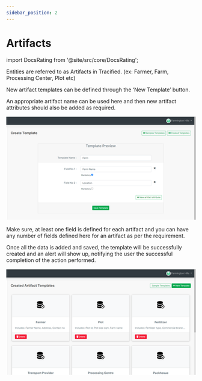 ```yaml
---
sidebar_position: 2
---
```


# Artifacts

import DocsRating from '@site/src/core/DocsRating';

Entities are referred to as Artifacts in Tracified. (ex: Farmer, Farm, Processing Center, Plot etc)

New artifact templates can be defined through the ‘New Template’ button.

An appropriate artifact name can be used here and then new artifact attributes should also be added as required.

![MarineGEO circle logo](../../static/img/config2.png "MarineGEO logo")

Make sure, at least one field is defined for each artifact and you can have any number of fields defined here for an artifact as per the requirement.

Once all the data is added and saved, the template will be successfully created and an alert will show up, notifying the user the successful completion of the action performed.

![MarineGEO circle logo](../../static/img/config3.png "MarineGEO logo")

<DocsRating pageName="certificates"/>
